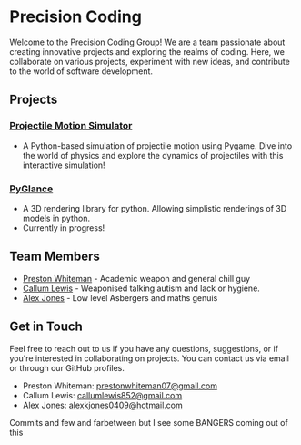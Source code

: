 # Precision Coding

Welcome to the Precision Coding Group! We are a team passionate about creating innovative projects and exploring the realms of coding. Here, we collaborate on various projects, experiment with new ideas, and contribute to the world of software development.

## Projects

### [Projectile Motion Simulator](https://github.com/Quantum-Dev-Group/Projectile-Motion-Sim)
- A Python-based simulation of projectile motion using Pygame. Dive into the world of physics and explore the dynamics of projectiles with this interactive simulation!

### [PyGlance](https://github.com/Precision-Coding/PyGlance)  
- A 3D rendering library for python. Allowing simplistic renderings of 3D models in python.
- Currently in progress!
## Team Members
- [Preston Whiteman](https://github.com/pestopasta74) - Academic weapon and general chill guy
- [Callum Lewis](https://github.com/CallumLewisGH) - Weaponised talking autism and lack or hygiene.
- [Alex Jones](https://github.com/therealjone) - Low level Asbergers and maths genuis

## Get in Touch
Feel free to reach out to us if you have any questions, suggestions, or if you're interested in collaborating on projects. You can contact us via email or through our GitHub profiles.

- Preston Whiteman: prestonwhiteman07@gmail.com
- Callum Lewis: callumlewis852@gmail.com
- Alex Jones: alexkjones0409@hotmail.com

Commits and few and farbetween but I see some BANGERS coming out of this  
